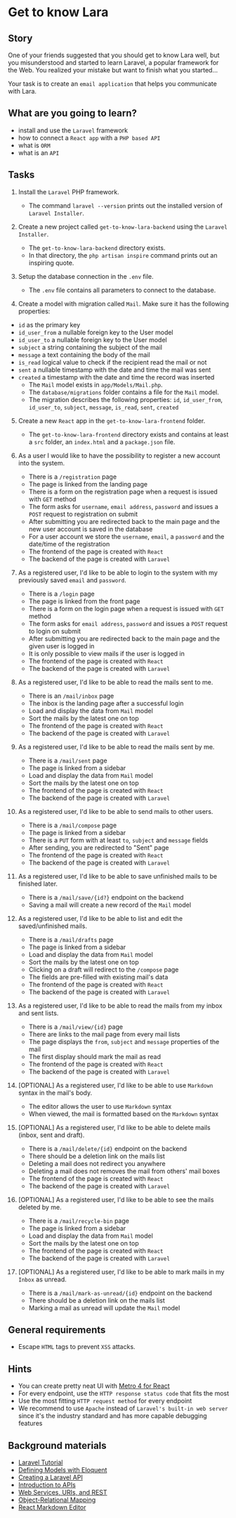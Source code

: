 # Get to know Lara

## Story

One of your friends suggested that you should get to know Lara well, but you misunderstood and started to learn Laravel, a popular framework for the Web.
You realized your mistake but want to finish what you started...

Your task is to create an `email application` that helps you communicate with Lara.

## What are you going to learn?

- install and use the `Laravel` framework
- how to connect a `React app` with a `PHP based API`
- what is `ORM`
- what is an `API`

## Tasks

1. Install the `Laravel` PHP framework.
    - The command `laravel --version` prints out the installed version of `Laravel Installer`.

2. Create a new project called `get-to-know-lara-backend` using the `Laravel Installer`.
    - The `get-to-know-lara-backend` directory exists.
    - In that directory, the `php artisan inspire` command prints out an inspiring quote.

3. Setup the database connection in the `.env` file.
    - The `.env` file contains all parameters to connect to the database.

4. Create a model with migration called `Mail`.
Make sure it has the following properties:
  - `id` as the primary key
  - `id_user_from` a nullable foreign key to the User model
  - `id_user_to` a nullable foreign key to the User model
  - `subject` a string containing the subject of the mail
  - `message` a text containing the body of the mail
  - `is_read` logical value to check if the recipient read the mail or not
  - `sent` a nullable timestamp with the date and time the mail was sent
  - `created` a timestamp with the date and time the record was inserted
    - The `Mail` model exists in `app/Models/Mail.php`.
    - The `database/migrations` folder contains a file for the `Mail` model.
    - The migration describes the following properties: `id`, `id_user_from`, `id_user_to`, `subject`, `message`, `is_read`, `sent`, `created`

5. Create a new `React` app in the `get-to-know-lara-frontend` folder.
    - The `get-to-know-lara-frontend` directory exists and contains at least a `src` folder, an `index.html` and a `package.json` file.

6. As a user I would like to have the possibility to register a new account into the system.
    - There is a `/registration` page
    - The page is linked from the landing page
    - There is a form on the registration page when a request is issued with `GET` method
    - The form asks for `username`, `email address`, `password` and issues a `POST` request to registration on submit
    - After submitting you are redirected back to the main page and the new user account is saved in the database
    - For a user account we store the `username`, `email`, a `password` and the date/time of the registration
    - The frontend of the page is created with `React`
    - The backend of the page is created with `Laravel`

7. As a registered user, I'd like to be able to login to the system with my previously saved `email` and `password`.
    - There is a `/login` page
    - The page is linked from the front page
    - There is a form on the login page when a request is issued with `GET` method
    - The form asks for `email address`, `password` and issues a `POST` request to login on submit
    - After submitting you are redirected back to the main page and the given user is logged in
    - It is only possible to view mails if the user is logged in
    - The frontend of the page is created with `React`
    - The backend of the page is created with `Laravel`

8. As a registered user, I'd like to be able to read the mails sent to me.
    - There is an `/mail/inbox` page
    - The inbox is the landing page after a successful login
    - Load and display the data from `Mail` model
    - Sort the mails by the latest one on top
    - The frontend of the page is created with `React`
    - The backend of the page is created with `Laravel`

9. As a registered user, I'd like to be able to read the mails sent by me.
    - There is a `/mail/sent` page
    - The page is linked from a sidebar
    - Load and display the data from `Mail` model
    - Sort the mails by the latest one on top
    - The frontend of the page is created with `React`
    - The backend of the page is created with `Laravel`

10. As a registered user, I'd like to be able to send mails to other users.
    - There is a `/mail/compose` page
    - The page is linked from a sidebar
    - There is a `PUT` form with at least `to`, `subject` and `message` fields
    - After sending, you are redirected to "Sent" page
    - The frontend of the page is created with `React`
    - The backend of the page is created with `Laravel`

11. As a registered user, I'd like to be able to save unfinished mails to be finished later.
    - There is a `/mail/save/{id?}` endpoint on the backend
    - Saving a mail will create a new record of the `Mail` model

12. As a registered user, I'd like to be able to list and edit the saved/unfinished mails.
    - There is a `/mail/drafts` page
    - The page is linked from a sidebar
    - Load and display the data from `Mail` model
    - Sort the mails by the latest one on top
    - Clicking on a draft will redirect to the `/compose` page
    - The fields are pre-filled with existing mail's data
    - The frontend of the page is created with `React`
    - The backend of the page is created with `Laravel`

13. As a registered user, I'd like to be able to read the mails from my inbox and sent lists.
    - There is a `/mail/view/{id}` page
    - There are links to the mail page from every mail lists
    - The page displays the `from`, `subject` and `message` properties of the mail
    - The first display should mark the mail as read
    - The frontend of the page is created with `React`
    - The backend of the page is created with `Laravel`

14. [OPTIONAL] As a registered user, I'd like to be able to use `Markdown` syntax in the mail's body.
    - The editor allows the user to use `Markdown` syntax
    - When viewed, the mail is formatted based on the `Markdown` syntax

15. [OPTIONAL] As a registered user, I'd like to be able to delete mails (inbox, sent and draft).
    - There is a `/mail/delete/{id}` endpoint on the backend
    - There should be a deletion link on the mails list
    - Deleting a mail does not redirect you anywhere
    - Deleting a mail does not removes the mail from others' mail boxes
    - The frontend of the page is created with `React`
    - The backend of the page is created with `Laravel`

16. [OPTIONAL] As a registered user, I'd like to be able to see the mails deleted by me.
    - There is a `/mail/recycle-bin` page
    - The page is linked from a sidebar
    - Load and display the data from `Mail` model
    - Sort the mails by the latest one on top
    - The frontend of the page is created with `React`
    - The backend of the page is created with `Laravel`

17. [OPTIONAL] As a registered user, I'd like to be able to mark mails in my `Inbox` as unread.
    - There is a `/mail/mark-as-unread/{id}` endpoint on the backend
    - There should be a deletion link on the mails list
    - Marking a mail as unread will update the `Mail` model

## General requirements

- Escape `HTML` tags to prevent `XSS` attacks.

## Hints

- You can create pretty neat UI with [Metro 4 for React](https://react.metroui.org.ua/)
- For every endpoint, use the `HTTP response status code` that fits the most
- Use the most fitting `HTTP request method` for every endpoint
- We recommend to use `Apache` instead of `Laravel's built-in web server` since it's the industry standard and has more capable debugging features

## Background materials

- <i class="far fa-exclamation"></i> [Laravel Tutorial](https://www.w3schools.in/laravel-tutorial/)
- <i class="far fa-exclamation"></i> [Defining Models with Eloquent](https://riptutorial.com/laravel/example/4292/making-a-model)
- <i class="far fa-video"></i> [Creating a Laravel API](https://youtu.be/mgdMeXkviy8)
- <i class="far fa-book-open"></i> [Introduction to APIs](project/curriculum/materials/pages/general/introduction-to-apis.md)
- <i class="far fa-book-open"></i> [Web Services, URIs, and REST](project/curriculum/materials/pages/msc-advanced-java-pages/5-web-services-uris-and-rest.md)
- <i class="far fa-book-open"></i> [Object-Relational Mapping](project/curriculum/materials/pages/general/object-relational-mapping.md)
- <i class="far fa-video"></i> [React Markdown Editor](https://youtu.be/YMpI5Ok1Ur8)

